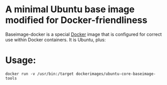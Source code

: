 # A minimal Ubuntu base image modified for Docker-friendliness

Baseimage-docker is a special [Docker](http://www.docker.io) image that is configured for correct use within Docker containers. It is Ubuntu, plus:

# Usage:

    docker run -v /usr/bin:/target dockerimages/ubuntu-core-baseimage-tools
